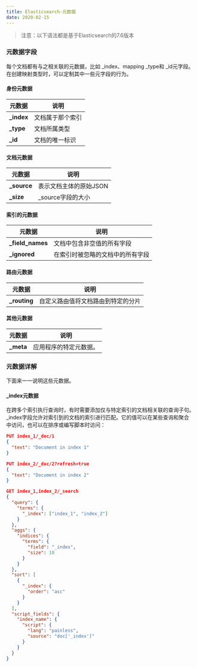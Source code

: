 ```yaml
---
title: Elasticsearch-元数据
date: 2020-02-15
---
```


> 注意：以下语法都是基于Elasticsearch的7.6版本

### 元数据字段

每个文档都有与之相关联的元数据，比如 \_index、mapping \_type和 \_id元字段。在创建映射类型时，可以定制其中一些元字段的行为。

#### 身份元数据

| 元数据     | 说明             |
| ---------- | ---------------- |
| **_index** | 文档属于那个索引 |
| **_type**  | 文档所属类型     |
| **_id**    | 文档的唯一标识   |

#### 文档元数据

| 元数据      | 说明                   |
| ----------- | ---------------------- |
| **_source** | 表示文档主体的原始JSON |
| **_size**   | _source字段的大小      |

#### 索引的元数据

| 元数据           | 说明                             |
| ---------------- | -------------------------------- |
| **_field_names** | 文档中包含非空值的所有字段       |
| **_ignored**     | 在索引时被忽略的文档中的所有字段 |

#### 路由元数据

| 元数据       | 说明                               |
| ------------ | ---------------------------------- |
| **_routing** | 自定义路由值将文档路由到特定的分片 |

#### 其他元数据

| 元数据    | 说明                   |
| --------- | ---------------------- |
| **_meta** | 应用程序的特定元数据。 |

### 元数据详解

下面来一一说明这些元数据。

#### _index元数据

在跨多个索引执行查询时，有时需要添加仅与特定索引的文档相关联的查询子句。_index字段允许对索引到的文档的索引进行匹配。它的值可以在某些查询和聚合中访问，也可以在排序或编写脚本时访问：

```json
PUT index_1/_doc/1
{
  "text": "Document in index 1"
}

PUT index_2/_doc/2?refresh=true
{
  "text": "Document in index 2"
}

GET index_1,index_2/_search
{
  "query": {
    "terms": {
      "_index": ["index_1", "index_2"] 
    }
  },
  "aggs": {
    "indices": {
      "terms": {
        "field": "_index", 
        "size": 10
      }
    }
  },
  "sort": [
    {
      "_index": { 
        "order": "asc"
      }
    }
  ],
  "script_fields": {
    "index_name": {
      "script": {
        "lang": "painless",
        "source": "doc['_index']" 
      }
    }
  }
}

```

